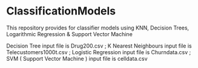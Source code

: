 # ClassificationModels
This repository provides for classifier models using KNN, Decision Trees, Logarithmic Regression &amp; Support Vector Machine

Decision Tree input file is Drug200.csv ; 
K Nearest Neighbours input file is Telecustomers1000t.csv ;
Logistic Regression input file is Churndata.csv ;
SVM ( Support Vector Machine ) input file is celldata.csv
